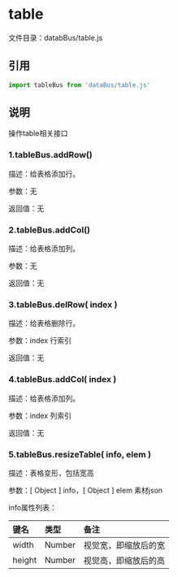 
# table

文件目录：databBus/table.js

## 引用
```js
import tableBus from 'dataBus/table.js'
```
## 说明

操作table相关接口

### 1.tableBus.addRow()

描述：给表格添加行。

参数：无

返回值：无

### 2.tableBus.addCol()

描述：给表格添加列。

参数：无

返回值：无

### 3.tableBus.delRow( index )

描述：给表格删除行。

参数：index 行索引

返回值：无

### 4.tableBus.addCol( index )

描述：给表格添加列。

参数：index 列索引

返回值：无

### 5.tableBus.resizeTable( info, elem )

描述：表格变形，包括宽高

参数：[ Object ] info，[ Object ] elem  素材json

info属性列表：

键名|类型|备注
:--|:--|:--
width|Number|视觉宽，即缩放后的宽
height|Number|视觉高，即缩放后的高



